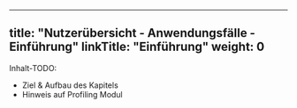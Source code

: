 
---
title: "Nutzerübersicht - Anwendungsfälle - Einführung"
linkTitle: "Einführung"
weight: 0
---

Inhalt-TODO:
- Ziel & Aufbau des Kapitels
- Hinweis auf Profiling Modul